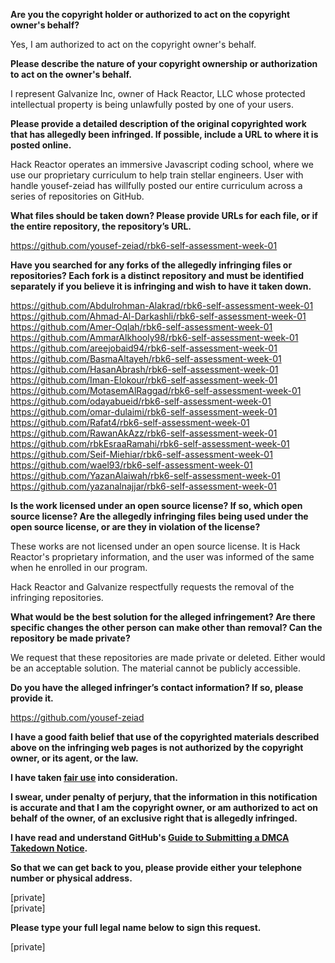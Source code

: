 **Are you the copyright holder or authorized to act on the copyright owner's behalf?**

Yes, I am authorized to act on the copyright owner's behalf.

**Please describe the nature of your copyright ownership or authorization to act on the owner's behalf.**

I represent Galvanize Inc, owner of Hack Reactor, LLC whose protected intellectual property is being unlawfully posted by one of your users.

**Please provide a detailed description of the original copyrighted work that has allegedly been infringed. If possible, include a URL to where it is posted online.**

Hack Reactor operates an immersive Javascript coding school, where we use our proprietary curriculum to help train stellar engineers. User with handle yousef-zeiad has willfully posted our entire curriculum across a series of repositories on GitHub.

**What files should be taken down? Please provide URLs for each file, or if the entire repository, the repository’s URL.**

https://github.com/yousef-zeiad/rbk6-self-assessment-week-01

**Have you searched for any forks of the allegedly infringing files or repositories? Each fork is a distinct repository and must be identified separately if you believe it is infringing and wish to have it taken down.**

https://github.com/Abdulrohman-Alakrad/rbk6-self-assessment-week-01  
https://github.com/Ahmad-Al-Darkashli/rbk6-self-assessment-week-01  
https://github.com/Amer-Oqlah/rbk6-self-assessment-week-01  
https://github.com/AmmarAlkhooly98/rbk6-self-assessment-week-01  
https://github.com/areejobaid94/rbk6-self-assessment-week-01  
https://github.com/BasmaAltayeh/rbk6-self-assessment-week-01  
https://github.com/HasanAbrash/rbk6-self-assessment-week-01  
https://github.com/Iman-Elokour/rbk6-self-assessment-week-01  
https://github.com/MotasemAlRaggad/rbk6-self-assessment-week-01  
https://github.com/odayabueid/rbk6-self-assessment-week-01  
https://github.com/omar-dulaimi/rbk6-self-assessment-week-01  
https://github.com/Rafat4/rbk6-self-assessment-week-01  
https://github.com/RawanAkAzz/rbk6-self-assessment-week-01  
https://github.com/rbkEsraaRamahi/rbk6-self-assessment-week-01  
https://github.com/Seif-Miehiar/rbk6-self-assessment-week-01  
https://github.com/wael93/rbk6-self-assessment-week-01  
https://github.com/YazanAlaiwah/rbk6-self-assessment-week-01  
https://github.com/yazanalnajjar/rbk6-self-assessment-week-01

**Is the work licensed under an open source license? If so, which open source license? Are the allegedly infringing files being used under the open source license, or are they in violation of the license?**

These works are not licensed under an open source license. It is Hack Reactor's proprietary information, and the user was informed of the same when he enrolled in our program.

Hack Reactor and Galvanize respectfully requests the removal of the infringing repositories.

**What would be the best solution for the alleged infringement? Are there specific changes the other person can make other than removal? Can the repository be made private?**

We request that these repositories are made private or deleted. Either would be an acceptable solution. The material cannot be publicly accessible.

**Do you have the alleged infringer’s contact information? If so, please provide it.**

https://github.com/yousef-zeiad

**I have a good faith belief that use of the copyrighted materials described above on the infringing web pages is not authorized by the copyright owner, or its agent, or the law.**

**I have taken <a href="https://www.lumendatabase.org/topics/22">fair use</a> into consideration.**

**I swear, under penalty of perjury, that the information in this notification is accurate and that I am the copyright owner, or am authorized to act on behalf of the owner, of an exclusive right that is allegedly infringed.**

**I have read and understand GitHub's <a href="https://docs.github.com/articles/guide-to-submitting-a-dmca-takedown-notice/">Guide to Submitting a DMCA Takedown Notice</a>.**

**So that we can get back to you, please provide either your telephone number or physical address.**

[private]  
[private]

**Please type your full legal name below to sign this request.**

[private]
